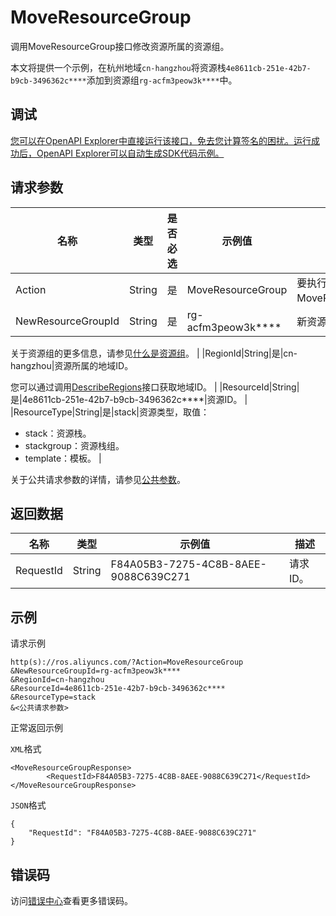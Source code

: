 # MoveResourceGroup

调用MoveResourceGroup接口修改资源所属的资源组。

本文将提供一个示例，在杭州地域`cn-hangzhou`将资源栈`4e8611cb-251e-42b7-b9cb-3496362c****`添加到资源组`rg-acfm3peow3k****`中。

## 调试

[您可以在OpenAPI Explorer中直接运行该接口，免去您计算签名的困扰。运行成功后，OpenAPI Explorer可以自动生成SDK代码示例。](https://api.aliyun.com/#product=ROS&api=MoveResourceGroup&type=RPC&version=2019-09-10)

## 请求参数

|名称|类型|是否必选|示例值|描述|
|--|--|----|---|--|
|Action|String|是|MoveResourceGroup|要执行的操作，取值：MoveResourceGroup。 |
|NewResourceGroupId|String|是|rg-acfm3peow3k\*\*\*\*|新资源组ID。

 关于资源组的更多信息，请参见[什么是资源组](~~94475~~)。 |
|RegionId|String|是|cn-hangzhou|资源所属的地域ID。

 您可以通过调用[DescribeRegions](~~131035~~)接口获取地域ID。 |
|ResourceId|String|是|4e8611cb-251e-42b7-b9cb-3496362c\*\*\*\*|资源ID。 |
|ResourceType|String|是|stack|资源类型，取值：

 -   stack：资源栈。
-   stackgroup：资源栈组。
-   template：模板。 |

关于公共请求参数的详情，请参见[公共参数](~~131957~~)。

## 返回数据

|名称|类型|示例值|描述|
|--|--|---|--|
|RequestId|String|F84A05B3-7275-4C8B-8AEE-9088C639C271|请求ID。 |

## 示例

请求示例

```
http(s)://ros.aliyuncs.com/?Action=MoveResourceGroup
&NewResourceGroupId=rg-acfm3peow3k****
&RegionId=cn-hangzhou
&ResourceId=4e8611cb-251e-42b7-b9cb-3496362c****
&ResourceType=stack
&<公共请求参数>
```

正常返回示例

`XML`格式

```
<MoveResourceGroupResponse>
        <RequestId>F84A05B3-7275-4C8B-8AEE-9088C639C271</RequestId>
</MoveResourceGroupResponse>
```

`JSON`格式

```
{
	"RequestId": "F84A05B3-7275-4C8B-8AEE-9088C639C271"
}
```

## 错误码

访问[错误中心](https://error-center.alibabacloud.com/status/product/ROS)查看更多错误码。

